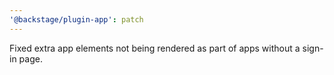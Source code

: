 ```yaml
---
'@backstage/plugin-app': patch
---
```


Fixed extra app elements not being rendered as part of apps without a sign-in page.
